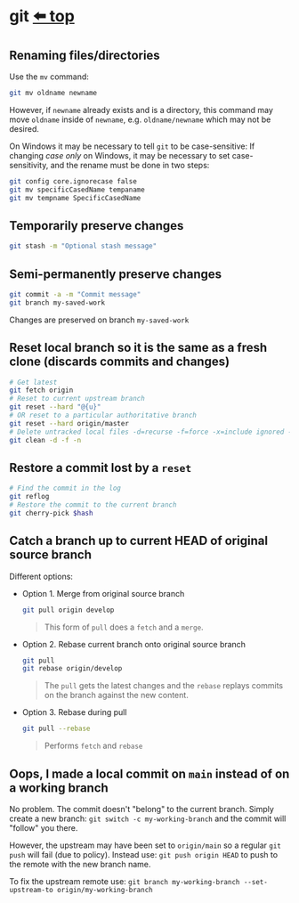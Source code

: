 ﻿# git [⬅️ top](README.md)

## Renaming files/directories
Use the `mv` command:
```bash
git mv oldname newname
```
However, if `newname` already exists and is a directory, this command may move `oldname` inside of `newname`, e.g. `oldname/newname` which may not be desired.

On Windows it may be necessary to tell `git` to be case-sensitive:
If changing *case only* on Windows, it may be necessary to set case-sensitivity, and the rename must be done in two steps:
```bash
git config core.ignorecase false
git mv specificCasedName tempaname
git mv tempname SpecificCasedName
```

## Temporarily preserve changes
```bash
git stash -m "Optional stash message"
```

## Semi-permanently preserve changes
```bash
git commit -a -m "Commit message"
git branch my-saved-work
```
Changes are preserved on branch `my-saved-work`

## Reset local branch so it is the same as a fresh clone (discards commits and changes)
```bash
# Get latest
git fetch origin
# Reset to current upstream branch
git reset --hard "@{u}"
# OR reset to a particular authoritative branch
git reset --hard origin/master
# Delete untracked local files -d=recurse -f=force -x=include ignored -X=only ignored -n=dry-run
git clean -d -f -n 
```

## Restore a commit lost by a `reset`
```bash
# Find the commit in the log
git reflog
# Restore the commit to the current branch
git cherry-pick $hash
```

## Catch a branch up to current HEAD of original source branch
Different options:  
- Option 1. Merge from original source branch
   ```bash
   git pull origin develop
   ```
   > This form of `pull` does a `fetch` and a `merge`.
- Option 2. Rebase current branch onto original source branch
   ```bash
   git pull
   git rebase origin/develop
   ```
   > The `pull` gets the latest changes and the `rebase` replays commits on the branch against the new content.
- Option 3. Rebase during pull
   ```bash
   git pull --rebase
   ```
   > Performs `fetch` and `rebase`

## Oops, I made a local commit on `main` instead of on a working branch

No problem.  The commit doesn't "belong" to the current branch.  Simply create a new branch: `git switch -c my-working-branch` and the commit will "follow" you there.
  
However, the upstream may have been set to `origin/main` so a regular `git push` will fail (due to policy).  Instead use: `git push origin HEAD` to push to the remote with the new branch name.

To fix the upstream remote use: `git branch my-working-branch --set-upstream-to origin/my-working-branch`
